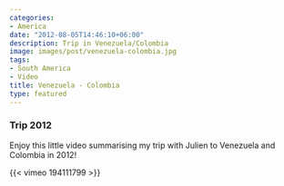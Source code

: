 ```yaml
---
categories:
- America
date: "2012-08-05T14:46:10+06:00"
description: Trip in Venezuela/Colombia
image: images/post/venezuela-colombia.jpg
tags:
- South America
- Video
title: Venezuela - Colombia
type: featured
---
```


### Trip 2012

Enjoy this little video summarising my trip with Julien to Venezuela and Colombia in 2012!

{{< vimeo 194111799 >}}


